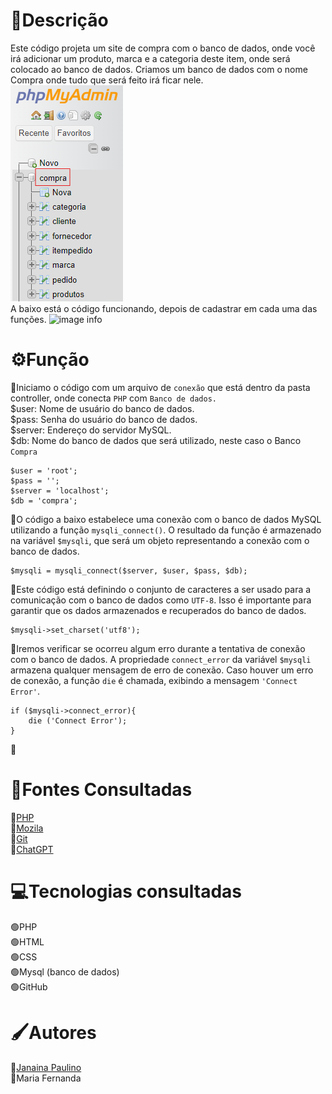 # 📃Descrição
Este código projeta um site de compra com o banco de dados, onde você irá adicionar um produto, marca e a categoria deste item, onde será colocado ao banco de dados.
Criamos um banco de dados com o nome Compra onde tudo que será feito irá ficar nele.  
![image info](_img/banco_de_dados.png)  
A baixo está o código funcionando, depois de cadastrar em cada uma das funções.
![image info](_img/fun%C3%A7%C3%A3o_c%C3%B3digo.gif)

# ⚙️Função
🔸Iniciamo o código com um arquivo de ``conexão`` que está dentro da pasta controller, onde conecta ``PHP`` com ``Banco de dados.``  
$user: Nome de usuário do banco de dados.    
$pass: Senha do usuário do banco de dados.  
$server: Endereço do servidor MySQL.  
$db: Nome do banco de dados que será utilizado, neste caso o Banco ``Compra``  

    $user = 'root';  
    $pass = '';  
    $server = 'localhost';  
    $db = 'compra';  

🔸O código a baixo estabelece uma conexão com o banco de dados MySQL utilizando a função ``mysqli_connect()``. O resultado da função é armazenado na variável ``$mysqli``, que será um objeto representando a conexão com o banco de dados.  

    $mysqli = mysqli_connect($server, $user, $pass, $db);

🔸Este código está definindo o conjunto de caracteres a ser usado para a comunicação com o banco de dados como ``UTF-8``. Isso é importante para garantir que os dados armazenados e recuperados do banco de dados.

    $mysqli->set_charset('utf8');

🔸Iremos verificar se ocorreu algum erro durante a tentativa de conexão com o banco de dados. A propriedade ``connect_error`` da variável ``$mysqli`` armazena qualquer mensagem de erro de conexão.
Caso houver um erro de conexão, a função ``die`` é chamada, exibindo a mensagem ``'Connect Error'``.

    if ($mysqli->connect_error){
        die ('Connect Error');
    }  

🔹


# 🧐Fontes Consultadas
🔴[PHP](https://www.php.net/manual/pt_BR/book.mysqli.php)  
🔴[Mozila](https://developer.mozilla.org/pt-BR/docs/Web/JavaScript/Reference/Statements/while)  
🔴[Git](https://github.com/MaferCastilho/form-CadEndereco)  
🔴[ChatGPT](https://chatgpt.com/)  

# 💻Tecnologias consultadas
🟢PHP  
🟢HTML  
🟢CSS  
🟢Mysql (banco de dados)  
🟢GitHub  

# 🖌️Autores
🩶[Janaina Paulino](https://github.com/janapaulinoo)  
💛Maria Fernanda  